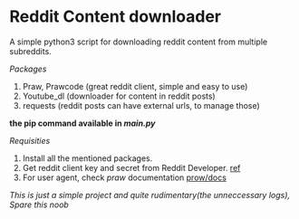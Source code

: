 # Reddit Content downloader
A simple python3 script for downloading reddit content from multiple subreddits.

*Packages*

1. Praw, Prawcode (great reddit client, simple and easy to use)
2. Youtube_dl (downloader for content in reddit posts)
3. requests (reddit posts can have external urls, to manage those)

**the pip command available in *main.py***

*Requisities*
1. Install all the mentioned packages.
2. Get reddit client key and secret from Reddit Developer. [ref](https://www.reddit.com/prefs/apps/)
3. For user agent, check *praw* documentation [prow/docs](https://praw.readthedocs.io/en/stable/getting_started/authentication.html)

*This is just a simple project and quite rudimentary(the unneccessary logs), Spare this noob*
